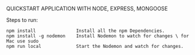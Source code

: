 QUICKSTART APPLICATION WITH NODE, EXPRESS, MONGOOSE


Steps to run:

    npm install               Install all the npm Dependencies.
    npm install -g nodemon    Install Nodemon to watch for changes \ for Mac use sudo
    npm run local             Start the Nodemon and watch for changes.